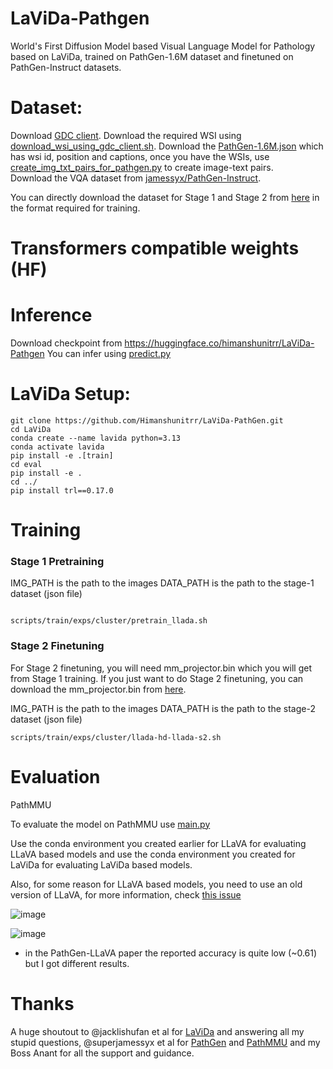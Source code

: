 # LaViDa-Pathgen 
World's First Diffusion Model based Visual Language Model for Pathology based on LaViDa, trained on PathGen-1.6M dataset and finetuned on PathGen-Instruct datasets.

# Dataset:
Download [GDC client](https://gdc.cancer.gov/access-data/gdc-data-transfer-tool). Download the required WSI using [download_wsi_using_gdc_client.sh](https://github.com/Himanshunitrr/LaViDa-PathGen/blob/main/curate_dataset_from_scratch/download_wsi_using_gdc_client.sh).
 Download the [PathGen-1.6M.json](https://huggingface.co/datasets/jamessyx/PathGen/tree/main) which has wsi id, position and captions, once you have the WSIs, use [create_img_txt_pairs_for_pathgen.py](https://github.com/Himanshunitrr/LaViDa-PathGen/blob/main/curate_dataset_from_scratch/create_img_txt_pairs_for_pathgen.py) to create image-text pairs.  
Download the VQA dataset from [jamessyx/PathGen-Instruct](https://huggingface.co/datasets/jamessyx/PathGen-Instruct).

You can directly download the dataset for Stage 1 and Stage 2 from [here](https://huggingface.co/datasets/himanshunitrr/LaViDa-PathGen-Instruct-and-VQA/tree/main) in the format required for training.

# Transformers compatible weights (HF)

# Inference
Download checkpoint from https://huggingface.co/himanshunitrr/LaViDa-Pathgen
You can infer using [predict.py](https://github.com/Himanshunitrr/LaViDa-PathGen/blob/main/LaViDa/predict.py)


# LaViDa Setup:
```
git clone https://github.com/Himanshunitrr/LaViDa-PathGen.git
cd LaViDa
conda create --name lavida python=3.13
conda activate lavida
pip install -e .[train]
cd eval
pip install -e .
cd ../
pip install trl==0.17.0 
```

# Training
### Stage 1 Pretraining
IMG_PATH is the path to the images
DATA_PATH is the path to the stage-1 dataset (json file)

```

scripts/train/exps/cluster/pretrain_llada.sh
```

### Stage 2 Finetuning
For Stage 2 finetuning, you will need mm_projector.bin which you will get from Stage 1 training. If you just want to do Stage 2 finetuning, you can download the mm_projector.bin from [here](https://huggingface.co/jacklishufan/lavida-llada-1.0-stage1/blob/main/mm_projector.bin). 

IMG_PATH is the path to the images
DATA_PATH is the path to the stage-2 dataset (json file)

```
scripts/train/exps/cluster/llada-hd-llada-s2.sh

```
# Evaluation
PathMMU

To evaluate the model on PathMMU use [main.py](https://github.com/Himanshunitrr/LaViDa-PathGen/blob/main/PathMMU-main/eval/main.py)

Use the conda environment you created earlier for LLaVA for evaluating LLaVA based models and use the conda environment you created for LaViDa for evaluating LaViDa based models.

Also, for some reason for LLaVA based models, you need to use an old version of LLaVA, for more information, check [this issue](https://github.com/PathMMU-Benchmark/PathMMU/issues/7)

![image](https://github.com/user-attachments/assets/ea7c4e08-4738-4590-96a1-d752714d9993)

![image](https://github.com/user-attachments/assets/a5ea8760-66cf-4c37-81d4-a5a79f338684)

* in the PathGen-LLaVA paper the reported accuracy is quite low (~0.61) but I got different results. 

# Thanks
A huge shoutout to @jacklishufan et al for [LaViDa]() and answering all my stupid questions, @superjamessyx et al for [PathGen](https://github.com/PathFoundation/PathGen-1.6M) and [PathMMU](https://github.com/PathMMU-Benchmark/PathMMU) and my Boss Anant for all the support and guidance.





